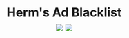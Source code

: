 <h1 align="center">
  Herm's Ad Blacklist<br>
  <img src="https://tokei.rs/b1/github/hermanjustinm/Herms-Blacklist">
  <img src="https://img.shields.io/github/license/hermanjustinm/herms-blacklist">
</h1>
